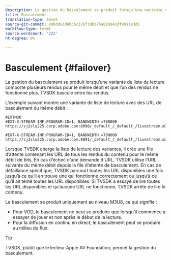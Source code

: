 ```yaml
---
description: La gestion du basculement se produit lorsqu’une variante de liste de lecture comporte plusieurs rendus pour le même débit et que l’un des rendus ne fonctionne plus. TVSDK bascule entre les rendus.
title: Basculement
translation-type: tm+mt
source-git-commit: 89bdda1d4bd5c126f19ba75a819942df901183d1
workflow-type: tm+mt
source-wordcount: '222'
ht-degree: 0%

---
```



# Basculement {#failover}

La gestion du basculement se produit lorsqu’une variante de liste de lecture comporte plusieurs rendus pour le même débit et que l’un des rendus ne fonctionne plus. TVSDK bascule entre les rendus.

L’exemple suivant montre une variante de liste de lecture avec des URL de basculement du même débit :

```
#EXTM3U
#EXT-X-STREAM-INF:PROGRAM-ID=1, BANDWIDTH =700000
https://sj2slu225.corp.adobe.com:8090/_default_/_default_/livestream.m3u8   

#EXT-X-STREAM-INF:PROGRAM-ID=1, BANDWIDTH =700000
https://sj2slu225.corp.adobe.com:8091/_default_/_default_/livestream.m3u8
```

Lorsque TVSDK charge la liste de lecture des variantes, il crée une file d’attente contenant les URL de tous les rendus du contenu pour le même débit de bits. En cas d’échec d’une demande d’URL, TVSDK utilise l’URL suivante du même débit depuis la file d’attente de basculement. En cas de défaillance spécifique, TVSDK parcourt toutes les URL disponibles une fois jusqu’à ce qu’il en trouve une qui fonctionne correctement ou jusqu’à ce qu’il ait tenté toutes les URL disponibles. Si TVSDK a essayé de lire toutes les URL disponibles et qu’aucune URL ne fonctionne, TVSDK arrête de lire le contenu.

Le basculement se produit uniquement au niveau M3U8, ce qui signifie :

* Pour VOD, le basculement ne peut se produire que lorsqu’il commence à essayer de jouer et non après le début de la lecture.
* Pour la diffusion en continu en direct, le basculement peut se produire au milieu du flux.

>[!TIP]
>
>TVSDK, plutôt que le lecteur Apple AV Foundation, permet la gestion du basculement.